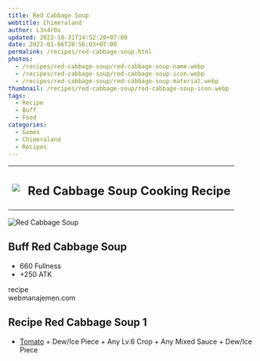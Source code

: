 ```yaml
---
title: Red Cabbage Soup
webtitle: Chimeraland
author: L3n4r0x
updated: 2022-10-31T14:52:28+07:00
date: 2022-01-06T20:56:03+07:00
permalink: /recipes/red-cabbage-soup.html
photos:
  - /recipes/red-cabbage-soup/red-cabbage-soup-name.webp
  - /recipes/red-cabbage-soup/red-cabbage-soup-icon.webp
  - /recipes/red-cabbage-soup/red-cabbage-soup-material.webp
thumbnail: /recipes/red-cabbage-soup/red-cabbage-soup-icon.webp
tags:
  - Recipe
  - Buff
  - Food
categories:
  - Games
  - Chimeraland
  - Recipes
---
```


<section id="bootstrap-wrapper"><link rel="stylesheet" href="https://cdn.statically.io/gh/dimaslanjaka/Web-Manajemen/40ac3225/css/bootstrap-4.5-wrapper.css"/><div class="row mb-2"><div class="col-md-12 mb-2"><table class="table" id="post-info"><tbody><tr><td><img class="d-inline-block me-2" src="/chimeraland/recipes/red-cabbage-soup/red-cabbage-soup-icon.webp" width="auto" height="auto"/></td><td><h1 class="fs-5">Red Cabbage Soup Cooking Recipe</h1></td></tr></tbody></table></div></div><div class="card mb-2"><div class="row g-0"><div class="col-sm-4 position-relative mb-2"><img src="/chimeraland/recipes/red-cabbage-soup/red-cabbage-soup-material.webp" class="card-img fit-cover w-100 h-100" alt="Red Cabbage Soup" data-fancybox="true"/></div><div class="col-sm-8 mb-2"><div class="card-body"><h2 class="card-title fs-5">Buff Red Cabbage Soup</h2><div class="card-text"><ul><li>660 Fullness</li><li>+250 ATK</li></ul></div><span class="badge rounded-pill bg-dark">recipe</span></div><div class="card-footer text-end text-muted">webmanajemen.com</div></div></div></div><div class="row mb-2"><div class="col-12 col-lg-6 recipe-item mb-2"><div class="card"><div class="card-body"><h2 class="card-title fs-5">Recipe Red Cabbage Soup 1</h2><div class="card-text"><ul><li><a class="text-decoration-none" href="/chimeraland/materials/tomato.html">Tomato</a><span> + </span>Dew/Ice Piece<span> + </span>Any Lv.6 Crop<span> + </span>Any Mixed Sauce<span> + </span>Dew/Ice Piece</li></ul></div></div></div></div></div></section>